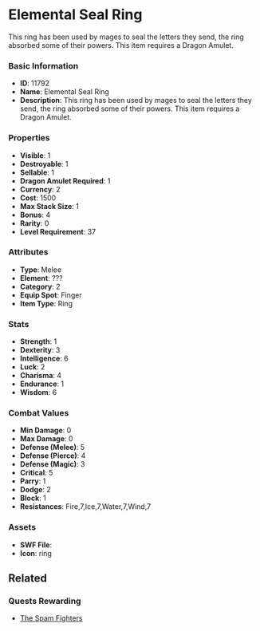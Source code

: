 # Elemental Seal Ring

This ring has been used by mages to seal the letters they send, the ring absorbed some of their powers. This item requires a Dragon Amulet.

### Basic Information

- **ID**: 11792
- **Name**: Elemental Seal Ring
- **Description**: This ring has been used by mages to seal the letters they send, the ring absorbed some of their powers. This item requires a Dragon Amulet.

### Properties

- **Visible**: 1
- **Destroyable**: 1
- **Sellable**: 1
- **Dragon Amulet Required**: 1
- **Currency**: 2
- **Cost**: 1500
- **Max Stack Size**: 1
- **Bonus**: 4
- **Rarity**: 0
- **Level Requirement**: 37

### Attributes

- **Type**: Melee
- **Element**: ???
- **Category**: 2
- **Equip Spot**: Finger
- **Item Type**: Ring

### Stats

- **Strength**: 1
- **Dexterity**: 3
- **Intelligence**: 6
- **Luck**: 2
- **Charisma**: 4
- **Endurance**: 1
- **Wisdom**: 6

### Combat Values

- **Min Damage**: 0
- **Max Damage**: 0
- **Defense (Melee)**: 5
- **Defense (Pierce)**: 4
- **Defense (Magic)**: 3
- **Critical**: 5
- **Parry**: 1
- **Dodge**: 2
- **Block**: 1
- **Resistances**: Fire,7,Ice,7,Water,7,Wind,7

### Assets

- **SWF File**: 
- **Icon**: ring

## Related

### Quests Rewarding

- [The Spam Fighters](../quests/1148-the-spam-fighters.md)

